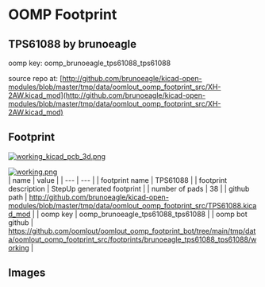 # OOMP Footprint  
## TPS61088  by brunoeagle  
  
oomp key: oomp_brunoeagle_tps61088_tps61088  
  
source repo at: [http://github.com/brunoeagle/kicad-open-modules/blob/master/tmp/data/oomlout_oomp_footprint_src/XH-2AW.kicad_mod](http://github.com/brunoeagle/kicad-open-modules/blob/master/tmp/data/oomlout_oomp_footprint_src/XH-2AW.kicad_mod)  
## Footprint  
  
[![working_kicad_pcb_3d.png](working_kicad_pcb_3d_600.png)](working_kicad_pcb_3d.png)  
  
[![working.png](working_600.png)](working.png)  
| name | value | 
| --- | --- | 
| footprint name | TPS61088 | 
| footprint description |  StepUp generated footprint | 
| number of pads | 38 | 
| github path | http://github.com/brunoeagle/kicad-open-modules/blob/master/tmp/data/oomlout_oomp_footprint_src/TPS61088.kicad_mod | 
| oomp key | oomp_brunoeagle_tps61088_tps61088 | 
| oomp bot github | https://github.com/oomlout/oomlout_oomp_footprint_bot/tree/main/tmp/data/oomlout_oomp_footprint_src/footprints/brunoeagle_tps61088_tps61088/working | 
## Images  
